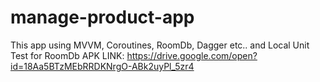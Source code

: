 # manage-product-app
This app using MVVM, Coroutines, RoomDb, Dagger etc..  and Local Unit Test for RoomDb 
APK LINK: https://drive.google.com/open?id=18Aa5BTzMEbRRDKNrgO-ABk2uyPl_5zr4
